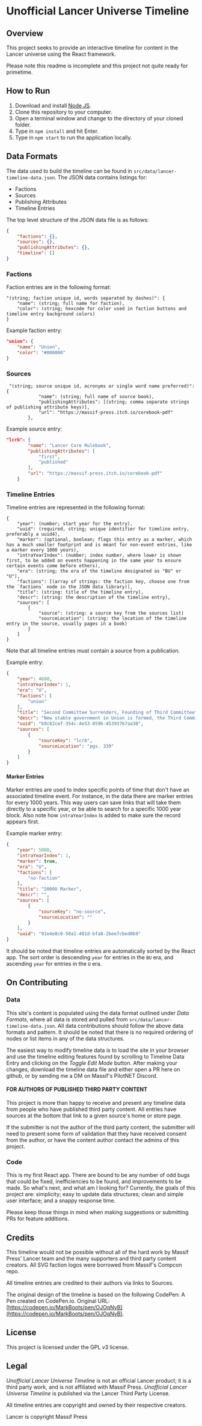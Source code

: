 # Unofficial Lancer Universe Timeline

## Overview

This project seeks to provide an interactive timeline for content in the Lancer universe using the React framework.

Please note this readme is incomplete and this project not quite ready for primetime.

## How to Run

1. Download and install [Node JS](https://nodejs.dev/en/learn/how-to-install-nodejs/).
2. Clone this repository to your computer.
3. Open a terminal window and change to the directory of your cloned folder.
4. Type in `npm install` and hit Enter.
5. Type in `npm start` to run the application locally.

## Data Formats

The data used to build the timeline can be found in `src/data/lancer-timeline-data.json`. The JSON data contains listings for:

- Factions
- Sources
- Publishing Attributes
- Timeline Entries

The top level structure of the JSON data file is as follows:

```json
{
    "factions": {},
    "sources": {},
    "publishingAttributes": {},
    "timeline": []
}
```

### Factions

Faction entries are in the following format:

```text
"(string; faction unique id, words separated by dashes)": {
    "name": (string; full name for faction),
    "color": (string; hexcode for color used in faction buttons and timeline entry background colors)
}
```

Example faction entry:

```json
"union": {
    "name": "Union",
    "color": "#000000"
}
```

### Sources


```text
 "(string; source unique id, acronyms or single word name preferred)": {
            "name": (string; full name of source book),
            "publishingAttributes": [(string; comma separate strings of publishing attribute keys)],
            "url": "https://massif-press.itch.io/corebook-pdf"
        },
```

Example source entry:

```json
"lcrb": {
        "name": "Lancer Core Rulebook",
        "publishingAttributes": [
            "first",
            "published"
        ],
        "url": "https://massif-press.itch.io/corebook-pdf"
    }
```

### Timeline Entries

Timeline entries are represented in the following format:

```text
{
    "year": (number; start year for the entry),
    "uuid": (required, string; unique identifier for timeline entry, preferably a uuid4),
    "marker": (optional, boolean; flags this entry as a marker, which has a much smaller footprint and is meant for non-event entries, like a marker every 1000 years),
    "intraYearIndex": (number; index number, where lower is shown first, to be added on events happening in the same year to ensure certain events come before others),
    "era": (string; the era of the timeline designated as "BU" or "U"),
    "factions": [(array of strings: the faction key, choose one from the `factions` node in the JSON data library)],
    "title": (string: title of the timeline entry),
    "descr": (string: the description of the timeline entry),
    "sources": [
        {
            "source": (string: a source key from the sources list)
            "sourceLocation": (string: the location of the timeline entry in the source, usually pages in a book)
        }
    ]
}
```

Note that all timeline entries must contain a source from a publication.

Example entry:

```json
{
    "year": 4600,
    "intraYearIndex": 1,
    "era": "U",
    "factions": [
        "union"
    ],
    "title": "Second Committee Surrenders, Founding of Third Committee",
    "descr": "New stable government in Union is formed, the Third Committee (ThirdComm). The Union Colonial Mission is immediately dissolved and the Union Administrative Department is reconstituted. Expansion is halted.",
    "uuid": "b9c82cef-354c-4e53-859b-45393767aa30",
    "sources": [
        {
            "sourceKey": "lcrb",
            "sourceLocation": "pgs. 339"
        }
    ]
}
```

#### Marker Entries

Marker entries are used to index specific points of time that don't have an associated timeline event. For instance, in the data there are marker entries for every 1000 years. This way users can save links that will take them directly to a specific year, or be able to search for a specific 1000 year block. Also note how `intraYearIndex` is added to make sure the record appears first.

Example marker entry:

```json
{
    "year": 5000,
    "intraYearIndex": 1,
    "marker": true,
    "era": "U",
    "factions": [
        "no-faction"
    ],
    "title": "5000U Marker",
    "descr": "",
    "sources": [
        {
            "sourceKey": "no-source",
            "sourceLocation": ""
        }
    ],
    "uuid": "91e4e8c0-50a1-401d-bfa8-2bee7cbed0b9"
}
```

It should be noted that timeline entries are automatically sorted by the React app. The sort order is descending `year` for entries in the `BU` era, and ascending `year` for entries in the `U` era.

## On Contributing

### Data

This site's content is populated using the data format outlined under _Data Formats_, where all data is stored and pulled from `src/data/lancer-timeline-data.json`. All data contributions should follow the above data formats and pattern. It should be noted that there is no required ordering of nodes or list items in any of the data structures.

The easiest way to modify timeline data is to load the site in your browser and use the timeline editing features found by scrolling to Timeline Data Entry and clicking on the _Toggle Edit Mode_ button. After making your changes, download the timeline data file and either open a PR here on github, or by sending me a DM on Massif's PilotNET Discord.

#### FOR AUTHORS OF PUBLISHED THIRD PARTY CONTENT

This project is more than happy to receive and present any timeline data from people who have published third party content. All entries have sources at the bottom that link to a given source's home or store page.

If the submitter is not the author of the third party content, the submitter will need to present some form of validation that they have received consent from the author, or have the content author contact the admins of this project.

### Code

This is my first React app. There are bound to be any number of odd bugs that could be fixed, inefficiencies to be found, and improvements to be made. So what's next, and what am I looking for? Currently, the goals of this project are: simplicity; easy to update data structures; clean and simple user interface; and a snappy response time.

Please keep those things in mind when making suggestions or submitting PRs for feature additions.

## Credits

This timeline would not be possible without all of the hard work by Massif Press' Lancer team and the many supporters and third party content creators. All SVG faction logos were borrowed from Massif's Compcon repo.

All timeline entries are credited to their authors via links to Sources.

The original design of the timeline is based on the following CodePen:
A Pen created on CodePen.io. Original URL: [https://codepen.io/MarkBoots/pen/OJOqNyB](https://codepen.io/MarkBoots/pen/OJOqNyB).

## License

This project is licensed under the GPL v3 license.

## Legal

_Unofficial Lancer Universe Timeline_ is not an official Lancer product; it is a third party work, and is not affiliated with Massif Press. _Unofficial Lancer Universe Timeline_ is published via the Lancer Third Party License.

All timeline entries are copyright and owned by their respective creators.

Lancer is copyright Massif Press
